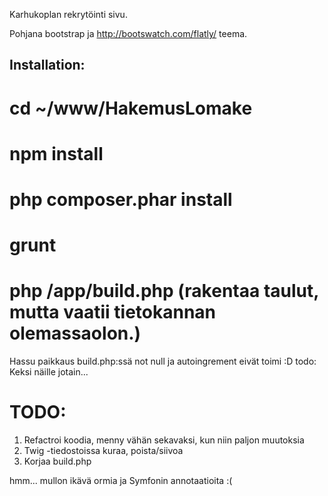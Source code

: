 Karhukoplan rekrytöinti sivu.

Pohjana bootstrap ja http://bootswatch.com/flatly/ teema.


Installation:
-------------
# cd ~/www/HakemusLomake
# npm install
# php composer.phar install
# grunt
# php /app/build.php (rakentaa taulut, mutta vaatii tietokannan olemassaolon.)

Hassu paikkaus build.php:ssä not null ja autoingrement eivät toimi :D
todo: Keksi näille jotain...


TODO:
=====
1. Refactroi koodia, menny vähän sekavaksi, kun niin paljon muutoksia
2. Twig -tiedostoissa kuraa, poista/siivoa
3. Korjaa build.php



hmm... mullon ikävä ormia ja Symfonin annotaatioita :(